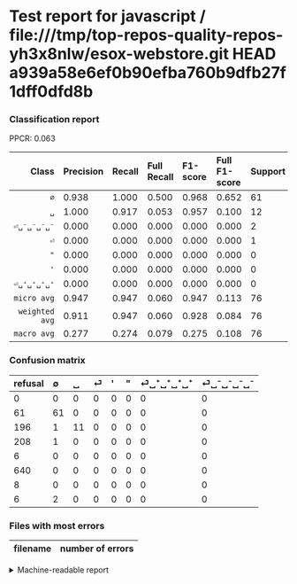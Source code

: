 # Test report for javascript / file:///tmp/top-repos-quality-repos-yh3x8nlw/esox-webstore.git HEAD a939a58e6ef0b90efba760b9dfb27f1dff0dfd8b

### Classification report

PPCR: 0.063

| Class | Precision | Recall | Full Recall | F1-score | Full F1-score | Support | Full Support | PPCR |
|------:|:----------|:-------|:------------|:---------|:---------|:--------|:-------------|:-----|
| `∅` | 0.938| 1.000| 0.500| 0.968| 0.652| 61| 122| 0.500 |
| `␣` | 1.000| 0.917| 0.053| 0.957| 0.100| 12| 208| 0.058 |
| `⏎␣⁻␣⁻␣⁻␣⁻` | 0.000| 0.000| 0.000| 0.000| 0.000| 2| 8| 0.250 |
| `⏎` | 0.000| 0.000| 0.000| 0.000| 0.000| 1| 209| 0.005 |
| `"` | 0.000| 0.000| 0.000| 0.000| 0.000| 0| 640| 0.000 |
| `'` | 0.000| 0.000| 0.000| 0.000| 0.000| 0| 6| 0.000 |
| `⏎␣⁺␣⁺␣⁺␣⁺` | 0.000| 0.000| 0.000| 0.000| 0.000| 0| 8| 0.000 |
| `micro avg` | 0.947| 0.947| 0.060| 0.947| 0.113| 76| 1201| 0.063 |
| `weighted avg` | 0.911| 0.947| 0.060| 0.928| 0.084| 76| 1201| 0.063 |
| `macro avg` | 0.277| 0.274| 0.079| 0.275| 0.108| 76| 1201| 0.063 |

### Confusion matrix

|refusal|  ∅| ␣| ⏎| '| "| ⏎␣⁺␣⁺␣⁺␣⁺| ⏎␣⁻␣⁻␣⁻␣⁻| 
|:---|:---|:---|:---|:---|:---|:---|:---|
|0 |0 |0 |0 |0 |0 |0 |0 |
|61 |61 |0 |0 |0 |0 |0 |0 |
|196 |1 |11 |0 |0 |0 |0 |0 |
|208 |1 |0 |0 |0 |0 |0 |0 |
|6 |0 |0 |0 |0 |0 |0 |0 |
|640 |0 |0 |0 |0 |0 |0 |0 |
|8 |0 |0 |0 |0 |0 |0 |0 |
|6 |2 |0 |0 |0 |0 |0 |0 |

### Files with most errors

| filename | number of errors|
|:----:|:-----|

<details>
    <summary>Machine-readable report</summary>
```json
{
  "cl_report": {"\"": {"f1-score": 0.0, "precision": 0.0, "recall": 0.0, "support": 0}, "\u0027": {"f1-score": 0.0, "precision": 0.0, "recall": 0.0, "support": 0}, "macro avg": {"f1-score": 0.27496795819777187, "precision": 0.27692307692307694, "recall": 0.2738095238095238, "support": 76}, "micro avg": {"f1-score": 0.9473684210526315, "precision": 0.9473684210526315, "recall": 0.9473684210526315, "support": 76}, "weighted avg": {"f1-score": 0.9281809596454905, "precision": 0.9111336032388664, "recall": 0.9473684210526315, "support": 76}, "\u2205": {"f1-score": 0.9682539682539683, "precision": 0.9384615384615385, "recall": 1.0, "support": 61}, "\u23ce": {"f1-score": 0.0, "precision": 0.0, "recall": 0.0, "support": 1}, "\u23ce\u2423\u207a\u2423\u207a\u2423\u207a\u2423\u207a": {"f1-score": 0.0, "precision": 0.0, "recall": 0.0, "support": 0}, "\u23ce\u2423\u207b\u2423\u207b\u2423\u207b\u2423\u207b": {"f1-score": 0.0, "precision": 0.0, "recall": 0.0, "support": 2}, "\u2423": {"f1-score": 0.9565217391304348, "precision": 1.0, "recall": 0.9166666666666666, "support": 12}},
  "cl_report_full": {"\"": {"f1-score": 0.0, "precision": 0.0, "recall": 0.0, "support": 640}, "\u0027": {"f1-score": 0.0, "precision": 0.0, "recall": 0.0, "support": 6}, "macro avg": {"f1-score": 0.10755186258812367, "precision": 0.27692307692307694, "recall": 0.0789835164835165, "support": 1201}, "micro avg": {"f1-score": 0.11276429130775256, "precision": 0.9473684210526315, "recall": 0.05995004163197336, "support": 1201}, "weighted avg": {"f1-score": 0.083670741096295, "precision": 0.26851982322423623, "recall": 0.05995004163197336, "support": 1201}, "\u2205": {"f1-score": 0.6524064171122995, "precision": 0.9384615384615385, "recall": 0.5, "support": 122}, "\u23ce": {"f1-score": 0.0, "precision": 0.0, "recall": 0.0, "support": 209}, "\u23ce\u2423\u207a\u2423\u207a\u2423\u207a\u2423\u207a": {"f1-score": 0.0, "precision": 0.0, "recall": 0.0, "support": 8}, "\u23ce\u2423\u207b\u2423\u207b\u2423\u207b\u2423\u207b": {"f1-score": 0.0, "precision": 0.0, "recall": 0.0, "support": 8}, "\u2423": {"f1-score": 0.1004566210045662, "precision": 1.0, "recall": 0.052884615384615384, "support": 208}},
  "ppcr": 0.06328059950041633
}
```
</details>
